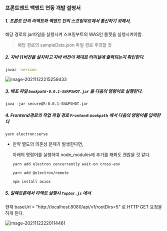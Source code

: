 
### 프론트엔드 백엔드 연동 개발 설명서


##### 1. 프론트 단의 리액트와 백엔드 단의 스프링부트에서 통신하기 위해서,

   해당 경로의 jar파일을 실행시켜 스프링부트의 WAS인 톰캣을 실행시켜야함.

> 해당 경로의 sampleData.json 파일 경로 주의할 것 


##### 2. 자바 11버전을 설치하고 자바 버전이 제대로 터미널에 출력되는지 확인한다.

``` sh
javac -version
```
![image-20211122215259433](https://user-images.githubusercontent.com/54317409/142867049-e51b1402-390d-4795-ae6b-688cdd302d76.png)



##### 3. 배포 파일 `bookpath-0.0.1-SNAPSHOT.jar` 을 다음의 명령어로 실행한다.

```shell
java -jar secureQR-0.0.1-SNAPSHOT.jar
```



##### 4. Frontend경로의 작업 파일 경로 `Frontend\bookpath` 에서 다음의 명령어를 입력한다

```
yarn electron:serve
```



- 만약 별도의 의존성 문제가 발생한다면,

  아래의 명령어를 실행하여 node_modules에 추가를 해봐도 괜찮을 것 같다.

  ```
  yarn add electron concurrently wait-on cross-env
  
  yarn add @electron/remote
  
  npm install axios
  ```

  

##### 5. 일렉트론에서 리액트 실행시 `Topbar.js` 에서 

   현재 baseUrl = "http://localhost:8080/api/v1/rootDirs=5" 로 HTTP GET 요청을 하게 된다.

![image-20211122220114461](https://user-images.githubusercontent.com/54317409/142867098-b67e4db8-6177-4b87-a3b6-651317b1423f.png)




